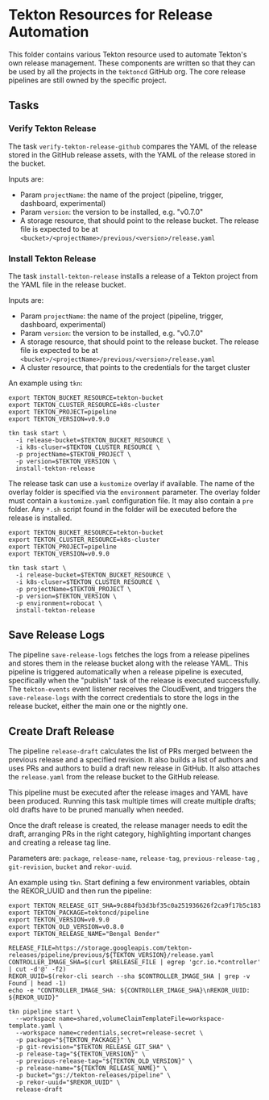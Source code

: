 # Tekton Resources for Release Automation

This folder contains various Tekton resource used to automate Tekton's own
release management. These components are written so that they can be used by
all the projects in the `tektoncd` GitHub org.
The core release pipelines are still owned by the specific project.

## Tasks

### Verify Tekton Release

The task `verify-tekton-release-github` compares the YAML of the release
stored in the GitHub release assets, with the YAML of the release stored in the bucket.

Inputs are:

- Param `projectName`: the name of the project (pipeline, trigger,
dashboard, experimental)
- Param `version`: the version to be installed, e.g. "v0.7.0"
- A storage resource, that should point to the release bucket. The release file
is expected to be at `<bucket>/<projectName>/previous/<version>/release.yaml`

### Install Tekton Release

The task `install-tekton-release` installs a release of a Tekton project from the YAML file in the
release bucket.

Inputs are:

- Param `projectName`: the name of the project (pipeline, trigger,
dashboard, experimental)
- Param `version`: the version to be installed, e.g. "v0.7.0"
- A storage resource, that should point to the release bucket. The release file
is expected to be at `<bucket>/<projectName>/previous/<version>/release.yaml`
- A cluster resource, that points to the credentials for the target cluster

An example using `tkn`:

```
export TEKTON_BUCKET_RESOURCE=tekton-bucket
export TEKTON_CLUSTER_RESOURCE=k8s-cluster
export TEKTON_PROJECT=pipeline
export TEKTON_VERSION=v0.9.0

tkn task start \
  -i release-bucket=$TEKTON_BUCKET_RESOURCE \
  -i k8s-cluser=$TEKTON_CLUSTER_RESOURCE \
  -p projectName=$TEKTON_PROJECT \
  -p version=$TEKTON_VERSION \
  install-tekton-release
```

The release task can use a `kustomize` overlay if available. The name of the
overlay folder is specified via the `environment` parameter.
The overlay folder must contain a `kustomize.yaml` configuration file. It may
also contain a `pre` folder. Any `*.sh` script found in the folder will be
executed before the release is installed.

```shell
export TEKTON_BUCKET_RESOURCE=tekton-bucket
export TEKTON_CLUSTER_RESOURCE=k8s-cluster
export TEKTON_PROJECT=pipeline
export TEKTON_VERSION=v0.9.0

tkn task start \
  -i release-bucket=$TEKTON_BUCKET_RESOURCE \
  -i k8s-cluser=$TEKTON_CLUSTER_RESOURCE \
  -p projectName=$TEKTON_PROJECT \
  -p version=$TEKTON_VERSION \
  -p environment=robocat \
  install-tekton-release
```

## Save Release Logs

The pipeline `save-release-logs` fetches the logs from a release pipelines
and stores them in the release bucket along with the release YAML.
This pipeline is triggered automatically when a release pipeline is executed,
specifically when the "publish" task of the release is executed successfully.
The `tekton-events` event listener receives the CloudEvent, and triggers
the `save-release-logs` with the correct credentials to store the logs
in the release bucket, either the main one or the nightly one.

## Create Draft Release

The pipeline `release-draft` calculates the list of PRs merged between the
previous release and a specified revision. It also builds a list of authors and
uses PRs and authors to build a draft new release in GitHub. It also attaches
the `release.yaml` from the release bucket to the GitHub release.

This pipeline must be executed after the release images and YAML have been
produced. Running this task multiple times will create multiple drafts; old
drafts have to be pruned manually when needed.

Once the draft release is created, the release manager needs to edit the draft,
arranging PRs in the right category, highlighting important changes and creating
a release tag line.

Parameters are: `package`, `release-name`, `release-tag`, `previous-release-tag`
, `git-revision`, `bucket` and `rekor-uuid`.

An example using `tkn`. Start defining a few environment variables, obtain the
REKOR_UUID and then run the pipeline:

```shell
export TEKTON_RELEASE_GIT_SHA=9c884fb3d3bf35c0a251936626f2ca9f17b5c183
export TEKTON_PACKAGE=tektoncd/pipeline
export TEKTON_VERSION=v0.9.0
export TEKTON_OLD_VERSION=v0.8.0
export TEKTON_RELEASE_NAME="Bengal Bender"

RELEASE_FILE=https://storage.googleapis.com/tekton-releases/pipeline/previous/${TEKTON_VERSION}/release.yaml
CONTROLLER_IMAGE_SHA=$(curl $RELEASE_FILE | egrep 'gcr.io.*controller' | cut -d'@' -f2)
REKOR_UUID=$(rekor-cli search --sha $CONTROLLER_IMAGE_SHA | grep -v Found | head -1)
echo -e "CONTROLLER_IMAGE_SHA: ${CONTROLLER_IMAGE_SHA}\nREKOR_UUID: ${REKOR_UUID}"

tkn pipeline start \
  --workspace name=shared,volumeClaimTemplateFile=workspace-template.yaml \
  --workspace name=credentials,secret=release-secret \
  -p package="${TEKTON_PACKAGE}" \
  -p git-revision="$TEKTON_RELEASE_GIT_SHA" \
  -p release-tag="${TEKTON_VERSION}" \
  -p previous-release-tag="${TEKTON_OLD_VERSION}" \
  -p release-name="${TEKTON_RELEASE_NAME}" \
  -p bucket="gs://tekton-releases/pipeline" \
  -p rekor-uuid="$REKOR_UUID" \
  release-draft
```
